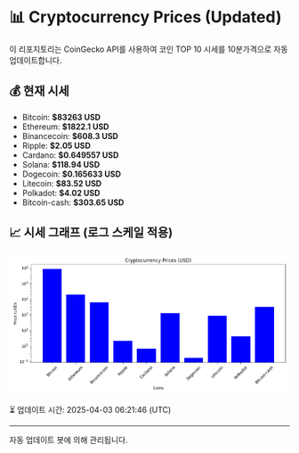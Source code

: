
# 📊 Cryptocurrency Prices (Updated)

이 리포지토리는 CoinGecko API를 사용하여 코인 TOP 10 시세를 10분가격으로 자동 업데이트합니다.

## 💰 현재 시세
- Bitcoin: **$83263 USD**
- Ethereum: **$1822.1 USD**
- Binancecoin: **$608.3 USD**
- Ripple: **$2.05 USD**
- Cardano: **$0.649557 USD**
- Solana: **$118.94 USD**
- Dogecoin: **$0.165633 USD**
- Litecoin: **$83.52 USD**
- Polkadot: **$4.02 USD**
- Bitcoin-cash: **$303.65 USD**

## 📈 시세 그래프 (로그 스케일 적용)
![Crypto Prices](crypto_prices.png)

⏳ 업데이트 시간: 2025-04-03 06:21:46 (UTC)

---
자동 업데이트 봇에 의해 관리됩니다.
